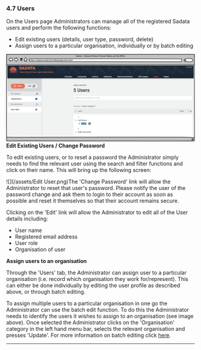 ### 4.7 Users

On the Users page Administrators can manage all of the registered Sadata users and perform the following functions:

* Edit existing users \(details, user type, password, delete\)
* Assign users to a particular organisation, individually or by batch editing

![](/assets/Users.png)**Edit Existing Users / Change Password**

To edit existing users, or to reset a password the Administrator simply needs to find the relevant user using the search and filter functions and click on their name. This will bring up the following screen:

![](/assets/Edit User.png)The 'Change Password' link will allow the Administrator to reset that user's password. Please notify the user of the password change and ask them to login to their account as soon as possible and reset it themselves so that their account remains secure. 

Clicking on the 'Edit' link will allow the Administrator to edit all of the User details including:

* User name
* Registered email address
* User role
* Organisation of user

**Assign users to an organisation**

Through the 'Users' tab, the Administrator can assign user to a particular organisation \(i.e. record which organisation they work for/represent\). This can either be done individually by editing the user profile as described above, or through batch editing. 

To assign multiple users to a particular organisation in one go the Administrator can use the batch edit function. To do this the Administrator needs to identify the users it wishes to assign to an organisation \(see image above\). Once selected the Administrator clicks on the 'Organisation' category in the left hand menu bar, selects the relevant organisation and presses 'Update'. For more information on batch editing click [here](/users/actions.md). 

---



